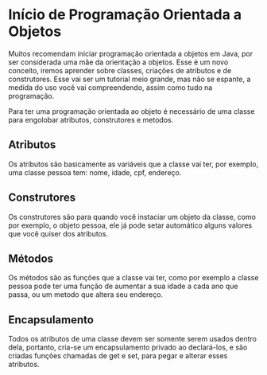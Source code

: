 <h1>Início de Programação Orientada a Objetos</h1>

Muitos recomendam iniciar programação orientada a objetos em Java, por ser considerada uma mãe da orientação a objetos. Esse é um novo conceito, iremos aprender sobre classes, criações de atributos e de construtores. Esse vai ser um tutorial meio grande, mas não se espante, a medida do uso você vai compreendendo, assim como tudo na programação.

Para ter uma programação orientada ao objeto é necessário de uma classe para engolobar atributos, construtores e metodos.

<h2>Atributos</h2>

Os atributos são basicamente as variáveis que a classe vai ter, por exemplo, uma classe pessoa tem: nome, idade, cpf, endereço.

<h2>Construtores</h2>

Os construtores são para quando você instaciar um objeto da classe, como por exemplo, o objeto pessoa, ele já pode setar automático alguns valores que você quiser dos atributos.

<h2>Métodos</h2>
Os métodos são as funções que a classe vai ter, como por exemplo a classe pessoa pode ter uma função de aumentar a sua idade a cada ano que passa, ou um metodo que altera seu endereço.

<h2>Encapsulamento</h2>
Todos os atributos de uma classe devem ser somente serem usados dentro dela, portanto, cria-se um encapsulamento privado ao declará-los, e são criadas funções chamadas de get e set, para pegar e alterar esses atributos.